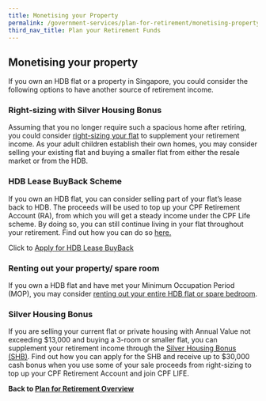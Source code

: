 ```yaml
---
title: Monetising your Property
permalink: /government-services/plan-for-retirement/monetising-property/
third_nav_title: Plan your Retirement Funds
---
```


## Monetising your property

If you own an HDB flat or a property in Singapore, you could consider the following options to have another source of retirement income. 


### Right-sizing with Silver Housing Bonus

Assuming that you no longer require such a spacious home after retiring, you could consider <a href="https://www.hdb.gov.sg/cs/infoweb/residential/living-in-an-hdb-flat/for-our-seniors/right-size-with-silver-housing-bonus" target="_blank">right-sizing your flat</a> to supplement your retirement income. As your adult children establish their own homes, you may consider selling your existing flat and buying a smaller flat from either the resale market or from the HDB.


### HDB Lease BuyBack Scheme 

If you own an HDB flat, you can consider selling part of your flat’s lease back to HDB. The proceeds will be used to top up your CPF Retirement Account (RA), from which you will get a steady income under the CPF Life scheme. By doing so, you can still continue living in your flat throughout your retirement. Find out how you can do so <a href="https://www.hdb.gov.sg/cs/infoweb/residential/living-in-an-hdb-flat/for-our-seniors/lease-buyback-scheme" target="_blank">here.</a>

Click to <a href="https://www.hdb.gov.sg/cs/infoweb/residential/living-in-an-hdb-flat/for-our-seniors/enhanced-lease-buyback-scheme/application-procedure" target="_blank">Apply for HDB Lease BuyBack</a>


### Renting out your property/ spare room

If you own a HDB flat and have met your Minimum Occupation Period (MOP), you may consider <a href="https://www.hdb.gov.sg/cs/infoweb/residential/living-in-an-hdb-flat/for-our-seniors/rent-out-your-flat-bedroom" target="_blank">renting out your entire HDB flat or spare bedroom</a>.


### Silver Housing Bonus

If you are selling your current flat or private housing with Annual Value not exceeding $13,000 and buying a 3-room or smaller flat, you can supplement your retirement income through the <a href="https://www.hdb.gov.sg/cs/infoweb/residential/living-in-an-hdb-flat/for-our-seniors/right-size-with-silver-housing-bonus" target="_blank">Silver Housing Bonus (SHB)</a>. Find out how you can apply for the SHB and receive up to $30,000 cash bonus when you use some of your sale proceeds from right-sizing to top up your CPF Retirement Account and join CPF LIFE.

**Back to [Plan for Retirement Overview](/government-services/plan-for-retirement/overview/)**
